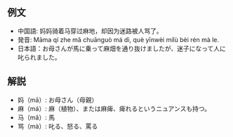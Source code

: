 ## 例文
* 中国語: 妈妈骑着马穿过麻地，却因为迷路被人骂了。
* 発音: Māma qí zhe mǎ chuānguò má dì, què yīnwèi mílù bèi rén mà le.
* 日本語：お母さんが馬に乗って麻畑を通り抜けましたが、迷子になって人に叱られました。

## 解説
* 妈（mā）: お母さん（母親）
* 麻（má）: 麻（植物）、または麻痺、痺れるというニュアンスも持つ。
* 马（mǎ）: 馬
* 骂（mà）: 叱る、怒る、罵る
